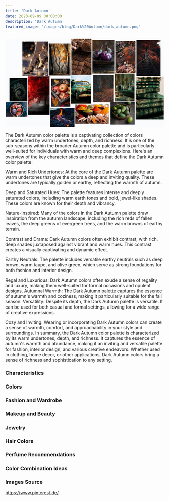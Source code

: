 ```yaml
---
title: 'Dark Autumn'
date: 2023-09-09 00:00:00
description: 'Dark Autumn'
featured_image: '/images/blog/Dark%20Autumn/dark_autumn.png'
---
```


![](/images/blog/Dark%20Autumn/mood_board.png)

The Dark Autumn color palette is a captivating collection of colors characterized by warm undertones, depth, and richness. It is one of the sub-seasons within the broader Autumn color palette and is particularly well-suited for individuals with warm and deep complexions. Here's an overview of the key characteristics and themes that define the Dark Autumn color palette:

Warm and Rich Undertones: At the core of the Dark Autumn palette are warm undertones that give the colors a deep and inviting quality. These undertones are typically golden or earthy, reflecting the warmth of autumn.

Deep and Saturated Hues: The palette features intense and deeply saturated colors, including warm earth tones and bold, jewel-like shades. These colors are known for their depth and vibrancy.

Nature-Inspired: Many of the colors in the Dark Autumn palette draw inspiration from the autumn landscape, including the rich reds of fallen leaves, the deep greens of evergreen trees, and the warm browns of earthy terrain.

Contrast and Drama: Dark Autumn colors often exhibit contrast, with rich, deep shades juxtaposed against vibrant and warm hues. This contrast creates a visually captivating and dynamic effect.

Earthy Neutrals: The palette includes versatile earthy neutrals such as deep brown, warm taupe, and olive green, which serve as strong foundations for both fashion and interior design.

Regal and Luxurious: Dark Autumn colors often exude a sense of regality and luxury, making them well-suited for formal occasions and opulent designs.
Autumnal Warmth: The Dark Autumn palette captures the essence of autumn's warmth and coziness, making it particularly suitable for the fall season.
Versatility: Despite its depth, the Dark Autumn palette is versatile. It can be used for both casual and formal settings, allowing for a wide range of creative expressions.

Cozy and Inviting: Wearing or incorporating Dark Autumn colors can create a sense of warmth, comfort, and approachability in your style and surroundings.
In summary, the Dark Autumn color palette is characterized by its warm undertones, depth, and richness. It captures the essence of autumn's warmth and abundance, making it an inviting and versatile palette for fashion, interior design, and various creative endeavors. Whether used in clothing, home decor, or other applications, Dark Autumn colors bring a sense of richness and sophistication to any setting.

### Characteristics

### Colors

### Fashion and Wardrobe

### Makeup and Beauty

### Jewelry

### Hair Colors

### Perfume Recommendations

### Color Combination Ideas

### Images Source 

https://www.pinterest.de/